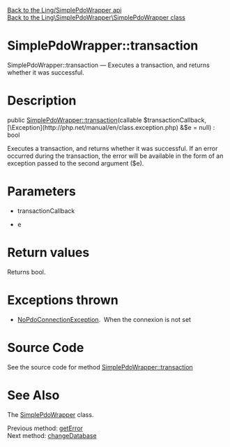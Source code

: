 [Back to the Ling/SimplePdoWrapper api](https://github.com/lingtalfi/SimplePdoWrapper/blob/master/doc/api/Ling/SimplePdoWrapper.md)<br>
[Back to the Ling\SimplePdoWrapper\SimplePdoWrapper class](https://github.com/lingtalfi/SimplePdoWrapper/blob/master/doc/api/Ling/SimplePdoWrapper/SimplePdoWrapper.md)


SimplePdoWrapper::transaction
================



SimplePdoWrapper::transaction — Executes a transaction, and returns whether it was successful.




Description
================


public [SimplePdoWrapper::transaction](https://github.com/lingtalfi/SimplePdoWrapper/blob/master/doc/api/Ling/SimplePdoWrapper/SimplePdoWrapper/transaction.md)(callable $transactionCallback, [\Exception](http://php.net/manual/en/class.exception.php) &$e = null) : bool




Executes a transaction, and returns whether it was successful.
If an error occurred during the transaction, the error will be available in the form
of an exception passed to the second argument ($e).




Parameters
================


- transactionCallback

    

- e

    


Return values
================

Returns bool.


Exceptions thrown
================

- [NoPdoConnectionException](https://github.com/lingtalfi/SimplePdoWrapper/blob/master/doc/api/Ling/SimplePdoWrapper/Exception/NoPdoConnectionException.md).&nbsp;
When the connexion is not set






Source Code
===========
See the source code for method [SimplePdoWrapper::transaction](https://github.com/lingtalfi/SimplePdoWrapper/blob/master/SimplePdoWrapper.php#L113-L145)


See Also
================

The [SimplePdoWrapper](https://github.com/lingtalfi/SimplePdoWrapper/blob/master/doc/api/Ling/SimplePdoWrapper/SimplePdoWrapper.md) class.

Previous method: [getError](https://github.com/lingtalfi/SimplePdoWrapper/blob/master/doc/api/Ling/SimplePdoWrapper/SimplePdoWrapper/getError.md)<br>Next method: [changeDatabase](https://github.com/lingtalfi/SimplePdoWrapper/blob/master/doc/api/Ling/SimplePdoWrapper/SimplePdoWrapper/changeDatabase.md)<br>

